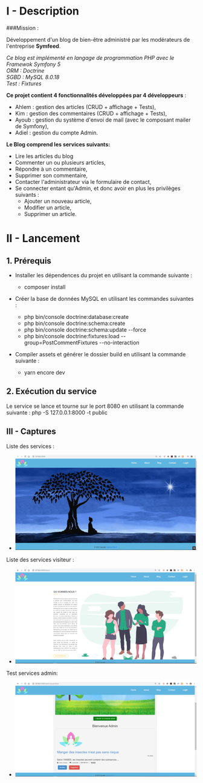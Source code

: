 # I - Description
###Mission : 

Développement d'un blog de bien-être administré par les modérateurs de l'entreprise **Symfeed**.

*Ce blog est implémenté en langage de programmation PHP avec le Framewok Symfony 5   
ORM : Doctrine  
SGBD : MySQL 8.0.18  
Test : Fixtures*

__Ce projet contient 4 fonctionnalités développées par 4 développeurs__ :
- Ahlem : gestion des articles (CRUD + affichage + Tests),
- Kim :   gestion des commentaires (CRUD + affichage + Tests),
- Ayoub : gestion du système d'envoi de mail (avec le composant mailer de Symfony),
- Adiel : gestion du compte Admin.

__Le Blog comprend les services suivants:__
- Lire les articles du blog
- Commenter un ou plusieurs articles,
- Répondre à un commentaire,
- Supprimer son commentaire,
- Contacter l'administrateur via le formulaire de contact,
- Se connecter entant qu'Admin, et donc avoir en plus les privilèges suivants : 
  - Ajouter un nouveau article,
  - Modifier un article,
  - Supprimer un article.


# II - Lancement

## 1. Prérequis
- Installer les dépendences du projet en utilisant la commande suivante :
    - composer install
    
- Créer la base de données MySQL en utilisant les commandes suivantes :
	- php bin/console doctrine:database:create
	- php bin/console doctrine:schema:create
	- php bin/console doctrine:schema:update --force
	- php bin/console doctrine:fixtures:load --group=PostCommentFixtures --no-interaction

- Compiler assets et générer le dossier build en utilisant la commande suivante :
    -  yarn encore dev


## 2. Exécution du service
Le service se lance et tourne sur le port 8080 en utilisant la commande suivante :  php -S 127.0.0.1:8000 -t public


## III - Captures
Liste des services :
- ![Homepage](docs/images/homepage.png)

Liste des services visiteur :
- ![About Us](docs/images/aboutUs.png)

Test services admin:
- ![Post](docs/images/postCRUD.png)

